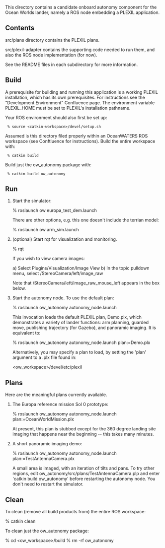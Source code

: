 This directory contains a candidate onboard autonomy component for the Ocean
Worlds lander, namely a ROS node embedding a PLEXIL application.

Contents
--------

src/plans directory contains the PLEXIL plans.

src/plexil-adapter contains the supporting code needed to run them, and also the
ROS node implementation (for now).

See the README files in each subdirectory for more information.


Build
-----

A prerequisite for building and running this application is a working PLEXIL
installation, which has its own prerequisites.  For instructions see the
"Development Environment" Confluence page. The environment variable PLEXIL_HOME
must be set to PLEXIL's installation pathname.

Your ROS environment should also first be set up:

     % source <catkin-workspace>/devel/setup.sh

Assumed is this directory filed properly within an OceanWATERS ROS workspace
(see Conftluence for instructions).  Build the entire workspace with:

     % catkin build

Build just the ow_autonomy package with:

     % catkin build ow_autonomy


Run
---

1. Start the simulator:

   % roslaunch ow europa_test_dem.launch

   There are other options, e.g. this one doesn't include the terrian model:

   % roslaunch ow arm_sim.launch

2. (optional) Start rqt for visualization and monitoring.

   % rqt

   If you wish to view camera images:

   a) Select Plugins/Visualization/Image View
	 b) In the topic pulldown menu, select /StereoCamera/left/image_raw

   Note that /StereoCamera/left/image_raw_mouse_left appears in the box below.

3. Start the autonomy node.  To use the default plan:

   % roslaunch ow_autonomy autonomy_node.launch

   This invocation loads the default PLEXIL plan, Demo.plx, which demonstrates a
   variety of lander functions: arm planning, guarded move, publishing
   trajectory (for Gazebo), and panoramic imaging.  It is equivalent to:

   % roslaunch ow_autonomy autonomy_node.launch plan:=Demo.plx

   Alternatively, you may specify a plan to load, by setting the 'plan' argument
   to a .plx file found in:

   <ow_workspace>/devel/etc/plexil


Plans
-----

Here are the meaningful plans currently available.

1. The Europa reference mission Sol 0 prototype:

   % roslaunch ow_autonomy autonomy_node.launch plan:=OceanWorldMission.plx

   At present, this plan is stubbed except for the 360 degree landing site
   imaging that happens near the beginning -- this takes many minutes.

2. A short panoramic imaging demo:

   % roslaunch ow_autonomy autonomy_node.launch plan:=TestAntennaCamera.plx

   A small area is imaged, with an iteration of tilts and pans.  To try other
   regions, edit ow_autonomy/src/plans/TestAntennaCamera.plp and enter 'catkin
   build ow_autonomy' before restarting the autonomy node.  You don't need to
   restart the simulator.


Clean
-----

To clean (remove all build products from) the entire ROS workspace:

  % catkin clean

To clean just the ow_autonomy package:

  % cd <ow_workspace>/build
	% rm -rf ow_autonomy
